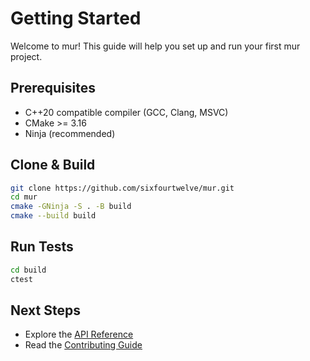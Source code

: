 # Getting Started

Welcome to mur! This guide will help you set up and run your first mur project.

## Prerequisites

- C++20 compatible compiler (GCC, Clang, MSVC)
- CMake >= 3.16
- Ninja (recommended)

## Clone & Build

```bash
git clone https://github.com/sixfourtwelve/mur.git
cd mur
cmake -GNinja -S . -B build
cmake --build build
```

## Run Tests

```bash
cd build
ctest
```

## Next Steps

- Explore the [API Reference](api.md)
- Read the [Contributing Guide](contributing.md)
